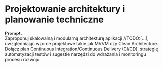 # Projektowanie architektury i planowanie techniczne

**Prompt:**  
Zaproponuj skalowalną i modularną architekturę aplikacji //TODO:[...], uwzględniając wzorce projektowe takie jak MVVM czy Clean Architecture. Dołącz plan Continuous Integration/Continuous Delivery (CI/CD), strategię automatyzacji testów i sugestie narzędzi do wdrażania i monitoringu procesu rozwoju.
